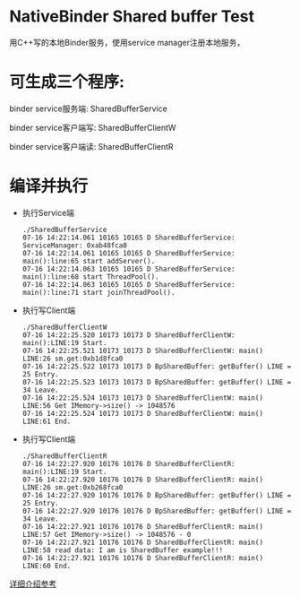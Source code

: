 NativeBinder Shared buffer Test
================

用C++写的本地Binder服务，使用service manager注册本地服务，

# 可生成三个程序:

  binder service服务端: SharedBufferService
  
  binder service客户端写: SharedBufferClientW
  
  binder service客户端读: SharedBufferClientR
  
# 编译并执行

- 执行Service端
    ```
	./SharedBufferService
	07-16 14:22:14.061 10165 10165 D SharedBufferService: ServiceManager: 0xab48fca0
	07-16 14:22:14.061 10165 10165 D SharedBufferService: main():line:65 start addServer().
	07-16 14:22:14.063 10165 10165 D SharedBufferService: main():line:68 start ThreadPool().
	07-16 14:22:14.063 10165 10165 D SharedBufferService: main():line:71 start joinThreadPool().
    ```

- 执行写Client端
    ```
    ./SharedBufferClientW  
	07-16 14:22:25.520 10173 10173 D SharedBufferClientW: main():LINE:19 Start.
	07-16 14:22:25.521 10173 10173 D SharedBufferClientW: main() LINE:26 sm.get:0xb1d8fca0
	07-16 14:22:25.522 10173 10173 D BpSharedBuffer: getBuffer() LINE = 25 Entry.
	07-16 14:22:25.523 10173 10173 D BpSharedBuffer: getBuffer() LINE = 34 Leave.
	07-16 14:22:25.524 10173 10173 D SharedBufferClientW: main() LINE:56 Get IMemory->size() -> 1048576
	07-16 14:22:25.524 10173 10173 D SharedBufferClientW: main() LINE:61 End. 
    ````
- 执行写Client端
	````
	./SharedBufferClientR
	07-16 14:22:27.920 10176 10176 D SharedBufferClientR: main():LINE:19 Start.
	07-16 14:22:27.920 10176 10176 D SharedBufferClientR: main() LINE:26 sm.get:0xb268fca0
	07-16 14:22:27.920 10176 10176 D BpSharedBuffer: getBuffer() LINE = 25 Entry.
	07-16 14:22:27.920 10176 10176 D BpSharedBuffer: getBuffer() LINE = 34 Leave.
	07-16 14:22:27.921 10176 10176 D SharedBufferClientR: main() LINE:57 Get IMemory->size() -> 1048576 - 0
	07-16 14:22:27.921 10176 10176 D SharedBufferClientR: main() LINE:58 read data: I am is SharedBuffer example!!!
	07-16 14:22:27.921 10176 10176 D SharedBufferClientR: main() LINE:60 End.
	````
	
[详细介绍参考](https://blog.csdn.net/jltxgcy/article/details/31724655)	
	